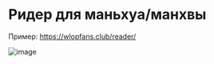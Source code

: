 # Ридер для маньхуа/манхвы
Пример: https://wlopfans.club/reader/
 
![image](https://user-images.githubusercontent.com/55553104/127928647-c7a0ef6f-6312-4b2c-bb65-b75b6718c538.png)
